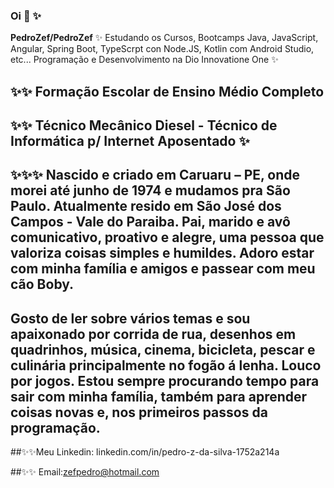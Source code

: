 ### Oi 👋 ✨

**PedroZef/PedroZef** ✨ Estudando os Cursos, Bootcamps Java, JavaScript, Angular, Spring Boot, TypeScrpt con Node.JS, Kotlin com Android Studio, etc... Programação e Desenvolvimento na Dio Innovatione One ✨

##  ✨✨ Formação Escolar de Ensino Médio Completo

## ✨✨ Técnico Mecânico Diesel - Técnico de Informática p/ Internet Aposentado ✨

## ✨✨✨ Nascido e criado em Caruaru – PE, onde morei até junho de 1974 e mudamos pra São Paulo. Atualmente resido em São José dos Campos - Vale do Paraiba. Pai, marido e avô comunicativo, proativo e alegre, uma pessoa que valoriza coisas simples e humildes. Adoro estar com minha família e amigos e passear com meu cão Boby. 
## Gosto de ler sobre vários temas e sou apaixonado por corrida de rua, desenhos em quadrinhos, música, cinema, bicicleta, pescar e culinária principalmente no fogão á lenha. Louco por jogos. Estou sempre procurando tempo para sair com minha família, também para aprender coisas novas e, nos primeiros passos da programação.

##✨✨Meu Linkedin: linkedin.com/in/pedro-z-da-silva-1752a214a            

##✨✨ Email:zefpedro@hotmail.com
